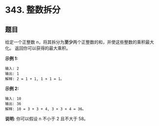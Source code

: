 # 343. 整数拆分

## 题目

给定一个正整数 n，将其拆分为**至少**两个正整数的和，并使这些整数的乘积最大化。 返回你可以获得的最大乘积。

**示例 1:**
```
输入: 2
输出: 1
解释: 2 = 1 + 1, 1 × 1 = 1。
```
**示例 2:**
```
输入: 10
输出: 36
解释: 10 = 3 + 3 + 4, 3 × 3 × 4 = 36。
```
**说明:** 你可以假设 n 不小于 2 且不大于 58。